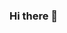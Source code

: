 ### Hi there 👋

<!--
**dougaraujo/dougaraujo** is a ✨ _special_ ✨ repository because its `README.md` (this file) appears on your GitHub profile.

Here are some ideas to get you started:

- 🌱 I’m currently learning WebDevelopment 
- 👯 I’m looking to collaborate on JS Projects
- 💬 Ask me about anything
- 📫 How to reach me: goudxs@gmail.com
- 😄 Pronouns: He/Him
- 🌈
-->
